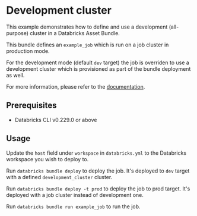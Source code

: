 # Development cluster

This example demonstrates how to define and use a development (all-purpose) cluster in a Databricks Asset Bundle.

This bundle defines an `example_job` which is run on a job cluster in production mode.

For the development mode (default `dev` target) the job is overriden to use a development cluster which is provisioned 
as part of the bundle deployment as well.

For more information, please refer to the [documentation](https://docs.databricks.com/en/dev-tools/bundles/settings.html#clusters).

## Prerequisites

* Databricks CLI v0.229.0 or above

## Usage

Update the `host` field under `workspace` in `databricks.yml` to the Databricks workspace you wish to deploy to.

Run `databricks bundle deploy` to deploy the job. It's deployed to `dev` target with a defined `development_cluster` cluster.

Run `databricks bundle deploy -t prod` to deploy the job to prod target. It's deployed with a job cluster instead of development one.

Run `databricks bundle run example_job` to run the job.
